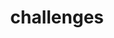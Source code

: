 ---
layout: page
title: challenges
nav: true
nav_order: 6
dropdown: true
children: 
    - title: CROWN
      permalink: https://crown.isi.uu.nl/
    - title: TopCoW
      permalink: https://topcow23.grand-challenge.org/
---